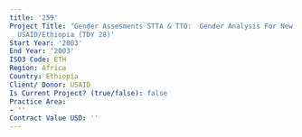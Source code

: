 ```yaml
---
title: '259'
Project Title: 'Gender Assesments STTA & TTO:  Gender Analysis For New Strategy Development
  USAID/Ethiopia (TDY 28)'
Start Year: '2003'
End Year: '2003'
ISO3 Code: ETH
Region: Africa
Country: Ethiopia
Client/ Donor: USAID
Is Current Project? (true/false): false
Practice Area:
- ''
Contract Value USD: ''
---
```


